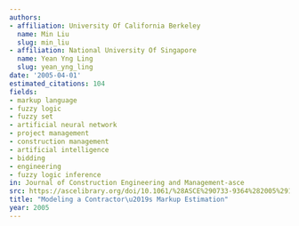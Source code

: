 ```yaml
---
authors:
- affiliation: University Of California Berkeley
  name: Min Liu
  slug: min_liu
- affiliation: National University Of Singapore
  name: Yean Yng Ling
  slug: yean_yng_ling
date: '2005-04-01'
estimated_citations: 104
fields:
- markup language
- fuzzy logic
- fuzzy set
- artificial neural network
- project management
- construction management
- artificial intelligence
- bidding
- engineering
- fuzzy logic inference
in: Journal of Construction Engineering and Management-asce
src: https://ascelibrary.org/doi/10.1061/%28ASCE%290733-9364%282005%29131%3A4%28391%29
title: "Modeling a Contractor\u2019s Markup Estimation"
year: 2005
---
```

